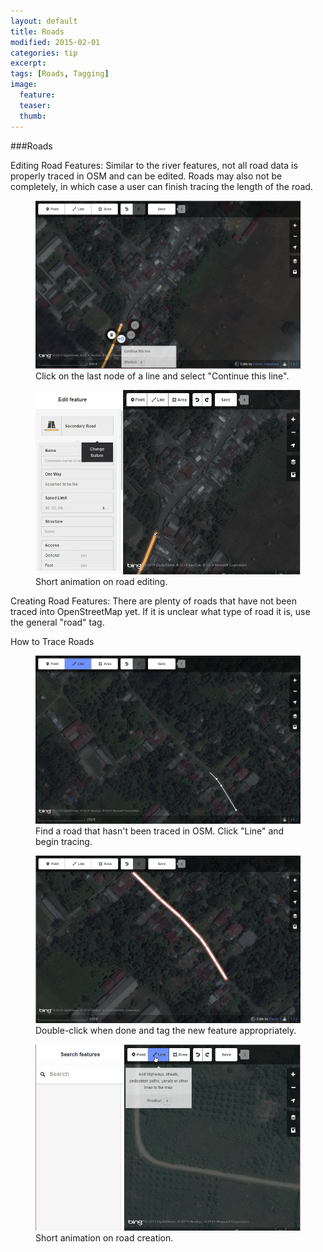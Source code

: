 ```yaml
---
layout: default
title: Roads
modified: 2015-02-01
categories: tip
excerpt:
tags: [Roads, Tagging]
image:
  feature:
  teaser:
  thumb:
---
```



###Roads

Editing Road Features:
Similar to the river features, not all road data is properly traced in OSM and can be edited. Roads may also not be completely, in which case a user can finish tracing the length of the road. 

<figure>
	<img src="../images/guide/road.png">
	<figcaption>Click on the last node of a line and select "Continue this line".</figcaption>
</figure>

<figure>
	<img src="../images/guide/roadGIF.gif">
	<figcaption>Short animation on road editing.</figcaption>
</figure>

Creating Road Features:
There are plenty of roads that have not been traced into OpenStreetMap yet. If it is unclear what type of road it is, use the general "road" tag.

How to Trace Roads

<figure>
	<img src="../images/guide/road2.png">
	<figcaption>Find a road that hasn't been traced in OSM. Click "Line" and begin tracing.</figcaption>
</figure>

<figure>
	<img src="../images/guide/road3.png">
	<figcaption>Double-click when done and tag the new feature appropriately.</figcaption>
</figure>

<figure>
	<img src="../images/guide/road2GIF.gif">
	<figcaption>Short animation on road creation.</figcaption>
</figure>
